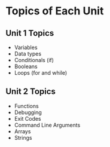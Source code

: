 # Topics of Each Unit

## Unit 1 Topics

- Variables
- Data types
- Conditionals (if)
- Booleans
- Loops (for and while)

## Unit 2 Topics

- Functions
- Debugging
- Exit Codes
- Command Line Arguments
- Arrays
- Strings
